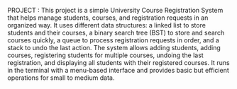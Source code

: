 PROJECT : 
This project is a simple University Course Registration System that helps manage students, courses, and registration requests in an organized way. It uses different data structures: a linked list to store students and their courses, a binary search tree (BST) to store and search courses quickly, a queue to process registration requests in order, and a stack to undo the last action. The system allows adding students, adding courses, registering students for multiple courses, undoing the last registration, and displaying all students with their registered courses. It runs in the terminal with a menu-based interface and provides basic but efficient operations for small to medium data.
